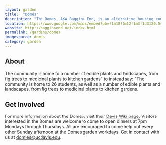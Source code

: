 ```yaml
---
layout: garden
title:  "Domes"
description: "The Domes, AKA Baggins End, is an alternative housing community on the UC Davis campus home to a number of edible plants and gardens."
location: https://www.google.com/maps/embed?pb=!1m18!1m12!1m3!1d3120.54829759565!2d-121.7664229846601!3d38.54417937962677!2m3!1f0!2f0!3f0!3m2!1i1024!2i768!4f13.1!3m3!1m2!1s0x0%3A0x0!2zMzjCsDMyJzM2LjkiTiAxMjHCsDQ1JzUxLjEiVw!5e0!3m2!1sen!2sus!4v1459360242483
website: http://bagginsend.net/index.html
permalink: /gardens/domes
imagesource: domes
category: garden
---
```



<h2>About</h2>

The community is home to a number of edible plants and landscapes, from fig trees to medicinal plants to kitchen gardens” to instead say: "The community is home to 26 students, as well as a number of edible plants and landscapes, from fig trees to medicinal plants to kitchen gardens.


<h2>Get Involved</h2>

For more information about the Domes, visit their [Davis Wiki page](https://daviswiki.org/The_Domes). Visitors interested in the Domes are welcome to come to open dinners at 7pm Mondays through Thursdays. All are encouraged to come help out every other Sunday afternoon at the Domes garden workdays. Get in contact with us at [domies@ucdavis.edu](mailto:domies@ucdavis.edu).
